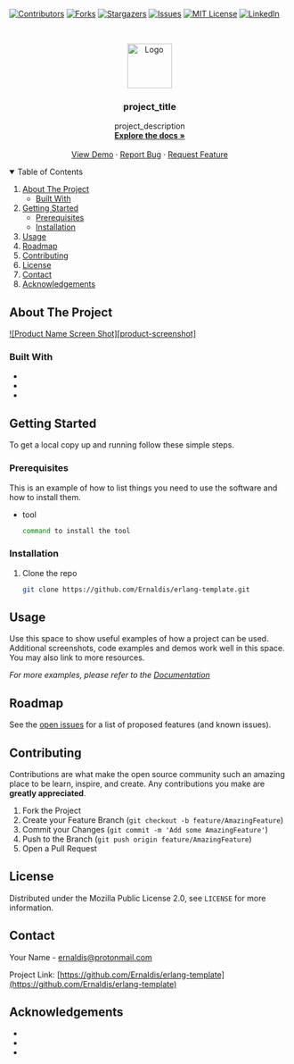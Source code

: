 <!-- PROJECT SHIELDS -->
<!--
*** I'm using markdown "reference style" links for readability.
*** Reference links are enclosed in brackets [ ] instead of parentheses ( ).
*** See the bottom of this document for the declaration of the reference variables
*** for contributors-url, forks-url, etc. This is an optional, concise syntax you may use.
*** https://www.markdownguide.org/basic-syntax/#reference-style-links
-->

[![Contributors][contributors-shield]][contributors-url]
[![Forks][forks-shield]][forks-url] [![Stargazers][stars-shield]][stars-url]
[![Issues][issues-shield]][issues-url]
[![MIT License][license-shield]][license-url]
[![LinkedIn][linkedin-shield]][linkedin-url]

<!-- PROJECT LOGO -->
<br />
<p align="center">
  <a href="https://github.com/Ernaldis/erlang-template">
    <img src="images/logo.png" alt="Logo" width="80" height="80">
  </a>

  <h3 align="center">project_title</h3>

  <p align="center">
    project_description
    <br />
    <a href="https://github.com/Ernaldis/erlang-template"><strong>Explore the docs »</strong></a>
    <br />
    <br />
    <a href="https://github.com/Ernaldis/erlang-template">View Demo</a>
    ·
    <a href="https://github.com/Ernaldis/erlang-template/issues">Report Bug</a>
    ·
    <a href="https://github.com/Ernaldis/erlang-template/issues">Request Feature</a>
  </p>
</p>

<!-- TABLE OF CONTENTS -->
<details open="open">
  <summary>Table of Contents</summary>
  <ol>
    <li>
      <a href="#about-the-project">About The Project</a>
      <ul>
        <li><a href="#built-with">Built With</a></li>
      </ul>
    </li>
    <li>
      <a href="#getting-started">Getting Started</a>
      <ul>
        <li><a href="#prerequisites">Prerequisites</a></li>
        <li><a href="#installation">Installation</a></li>
      </ul>
    </li>
    <li><a href="#usage">Usage</a></li>
    <li><a href="#roadmap">Roadmap</a></li>
    <li><a href="#contributing">Contributing</a></li>
    <li><a href="#license">License</a></li>
    <li><a href="#contact">Contact</a></li>
    <li><a href="#acknowledgements">Acknowledgements</a></li>
  </ol>
</details>

<!-- ABOUT THE PROJECT -->

## About The Project

[![Product Name Screen Shot][product-screenshot]](https://example.com)

### Built With

- []()
- []()
- []()

<!-- GETTING STARTED -->

## Getting Started

To get a local copy up and running follow these simple steps.

### Prerequisites

This is an example of how to list things you need to use the software and how to
install them.

- tool
  ```sh
  command to install the tool
  ```

### Installation

1. Clone the repo

   ```sh
   git clone https://github.com/Ernaldis/erlang-template.git
   ```

<!-- USAGE EXAMPLES -->

## Usage

Use this space to show useful examples of how a project can be used. Additional
screenshots, code examples and demos work well in this space. You may also link
to more resources.

_For more examples, please refer to the [Documentation](https://example.com)_

<!-- ROADMAP -->

## Roadmap

See the [open issues](https://github.com/Ernaldis/erlang-template/issues)
for a list of proposed features (and known issues).

<!-- CONTRIBUTING -->

## Contributing

Contributions are what make the open source community such an amazing place to
be learn, inspire, and create. Any contributions you make are **greatly
appreciated**.

1. Fork the Project
2. Create your Feature Branch (`git checkout -b feature/AmazingFeature`)
3. Commit your Changes (`git commit -m 'Add some AmazingFeature'`)
4. Push to the Branch (`git push origin feature/AmazingFeature`)
5. Open a Pull Request

<!-- LICENSE -->

## License

Distributed under the Mozilla Public License 2.0, see `LICENSE` for more
information.

<!-- CONTACT -->

## Contact

Your Name - ernaldis@protonmail.com

Project Link:
[https://github.com/Ernaldis/erlang-template](https://github.com/Ernaldis/erlang-template)

<!-- ACKNOWLEDGEMENTS -->

## Acknowledgements

- []()
- []()
- []()

<!-- MARKDOWN LINKS & IMAGES -->
<!-- https://www.markdownguide.org/basic-syntax/#reference-style-links -->

[contributors-shield]:
  https://img.shields.io/github/contributors/ernaldis/erlang-template.svg?style=for-the-badge
[contributors-url]:
  https://github.com/ernaldis/erlang-template/graphs/contributors
[forks-shield]:
  https://img.shields.io/github/forks/ernaldis/erlang-template.svg?style=for-the-badge
[forks-url]: https://github.com/ernaldis/erlang-template/network/members
[stars-shield]:
  https://img.shields.io/github/stars/ernaldis/erlang-template.svg?style=for-the-badge
[stars-url]: https://github.com/ernaldis/erlang-template/stargazers
[issues-shield]:
  https://img.shields.io/github/issues/ernaldis/erlang-template.svg?style=for-the-badge
[issues-url]: https://github.com/ernaldis/erlang-template/issues
[license-shield]:
  https://img.shields.io/github/license/ernaldis/erlang-template.svg?style=for-the-badge
[license-url]:
  https://github.com/ernaldis/erlang-template/blob/master/LICENSE.txt
[linkedin-shield]:
  https://img.shields.io/badge/-LinkedIn-black.svg?style=for-the-badge&logo=linkedin&colorB=555
[linkedin-url]: https://www.linkedin.com/in/timothy-c-70b6081a0/
